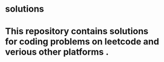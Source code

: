 # solutions
# This repository contains solutions for coding problems on leetcode and verious other platforms .
